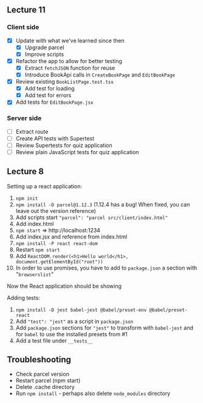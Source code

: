 ## Lecture 11

### Client side

* [x] Update with what we've learned since then
  * [x] Upgrade parcel
  * [x] Improve scripts
* [x] Refactor the app to allow for better testing
  * [x] Extract `fetchJSON` function for reuse
  * [x] Introduce BookApi calls in `CreateBookPage` and `EditBookPage`
* [x] Review existing `BookListPage.test.tsx`
  * [x] Add test for loading
  * [x] Add test for errors
* [x] Add tests for `EditBookPage.jsx`

### Server side

* [ ] Extract route
* [ ] Create API tests with Supertest
* [ ] Review Supertests for quiz application
* [ ] Review plain JavaScript tests for quiz application

## Lecture 8

Setting up a react application:

1. `npm init`
2. `npm install -D parcel@1.12.3` (1.12.4 has a bug! When fixed, you can leave out the version reference)
3. Add scripts start `"parcel": "parcel src/client/index.html"`
4. Add index.html
5. `npm start` => http://localhost:1234
6. Add index.jsx and reference from index.html
7. `npm install -P react react-dom`
8. Restart `npm start`
9. Add `ReactDOM.render(<h1>Hello world</h1>, document.getElementById("root"))`
10. In order to use promises, you have to add to `package.json` a section with "`browserslist`"

Now the React application should be showing

Adding tests:

1. `npm install -D jest babel-jest @babel/preset-env @babel/preset-react`
2. Add `"test": "jest"` as a script in `package.json`
3. Add `package.json` sections for `"jest"` to transform with `babel-jest` and for `babel` to use the installed presets from #1
4. Add a test file under `__tests__`


## Troubleshooting

* Check parcel version
* Restart parcel (npm start)
* Delete .cache directory
* Run `npm install` - perhaps also delete `node_modules` directory


